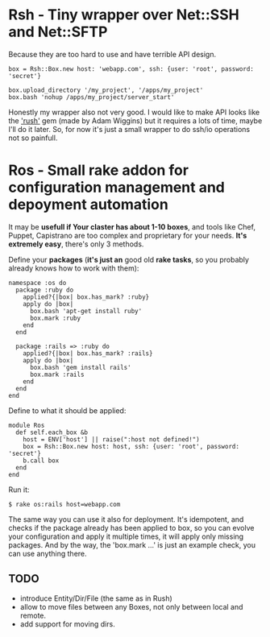 # Rsh - Tiny wrapper over Net::SSH and Net::SFTP

Because they are too hard to use and have terrible API design.

    box = Rsh::Box.new host: 'webapp.com', ssh: {user: 'root', password: 'secret'}

    box.upload_directory '/my_project', '/apps/my_project'
    box.bash 'nohup /apps/my_project/server_start'
  
Honestly my wrapper also not very good. I would like to make API looks like the ['rush'][rush] gem (made by Adam Wiggins)
but it requires a lots of time, maybe I'll do it later.
So, for now it's just a small wrapper to do ssh/io operations not so painfull.

# Ros - Small rake addon for configuration management and depoyment automation

It may be **usefull if Your claster has about 1-10 boxes**, and tools like Chef, Puppet, Capistrano are too complex and proprietary for your needs.
**It's extremely easy**, there's only 3 methods.

Define your **packages** (**it's just an** good old **rake tasks**, so you probably already knows how to work with them):

    namespace :os do
      package :ruby do
        applied?{|box| box.has_mark? :ruby}
        apply do |box| 
          box.bash 'apt-get install ruby'
          box.mark :ruby
        end
      end

      package :rails => :ruby do
        applied?{|box| box.has_mark? :rails}
        apply do |box| 
          box.bash 'gem install rails'
          box.mark :rails
        end
      end
    end
    
Define to what it should be applied:

    module Ros
      def self.each_box &b
        host = ENV['host'] || raise(":host not defined!")
        box = Rsh::Box.new host: host, ssh: {user: 'root', password: 'secret'}
        b.call box
      end
    end
    
Run it:

    $ rake os:rails host=webapp.com
    
The same way you can use it also for deployment.
It's idempotent, and checks if the package already has been applied to box, so you can evolve your configuration and apply 
it multiple times, it will apply only missing packages.
And by the way, the 'box.mark ...' is just an example check, you can use anything there.

## TODO

- introduce Entity/Dir/File (the same as in Rush)
- allow to move files between any Boxes, not only between local and remote.
- add support for moving dirs.


[rush]: http://github.com/adamwiggins/rush